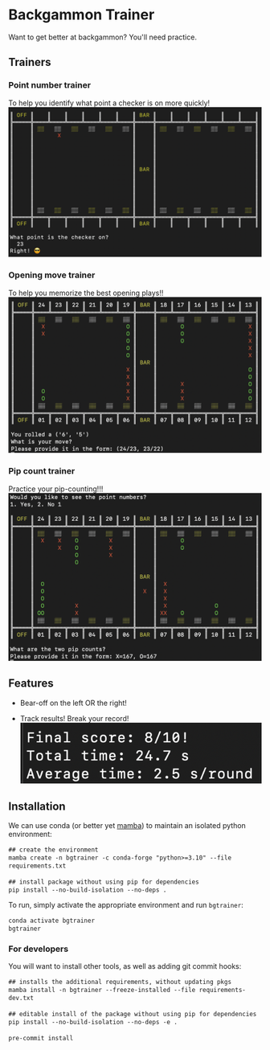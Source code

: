 # Backgammon Trainer

Want to get better at backgammon? You'll need practice.

## Trainers

### Point number trainer
To help you identify what point a checker is on more quickly!
![](docs/point_number_trainer.png)

### Opening move trainer
To help you memorize the best opening plays!!
![](docs/opening_move_trainer.png)

### Pip count trainer
Practice your pip-counting!!!
![](docs/pip_count_trainer.png)

## Features
* Bear-off on the left OR the right!

* Track results! Break your record!
  ![](docs/results.png)

## Installation
We can use conda (or better yet [mamba](https://github.com/conda-forge/miniforge)) to maintain an isolated python environment:

```
## create the environment
mamba create -n bgtrainer -c conda-forge "python>=3.10" --file requirements.txt

## install package without using pip for dependencies
pip install --no-build-isolation --no-deps .
```

To run, simply activate the appropriate environment and run `bgtrainer`:

 ```
 conda activate bgtrainer
 bgtrainer
 ```

### For developers

You will want to install other tools, as well as adding git commit hooks:

```
## installs the additional requirements, without updating pkgs
mamba install -n bgtrainer --freeze-installed --file requirements-dev.txt

## editable install of the package without using pip for dependencies
pip install --no-build-isolation --no-deps -e .

pre-commit install
```
